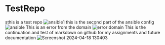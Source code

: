 # TestRepo
sthis is a test repo 
![ansible1](https://github.com/Adeexy/TestRepo/assets/151438215/9f0d4b79-21a3-4844-b8fe-ff61acc02b10)
this is the second part of the ansible config
![ansible](https://github.com/Adeexy/TestRepo/assets/151438215/4064208d-affe-4ae5-9627-0805b72a202c)
This is an error from the domain
![error domain](https://github.com/Adeexy/TestRepo/assets/151438215/d4b68969-f854-4f11-90e2-807286d08f8e)
This is the continuation and test of markdown on github for my assignments and future documentation 
![Screenshot 2024-04-18 130403](https://github.com/Adeexy/TestRepo/assets/151438215/e71eadca-a69e-4efc-ba16-fabaf7ed5328)
